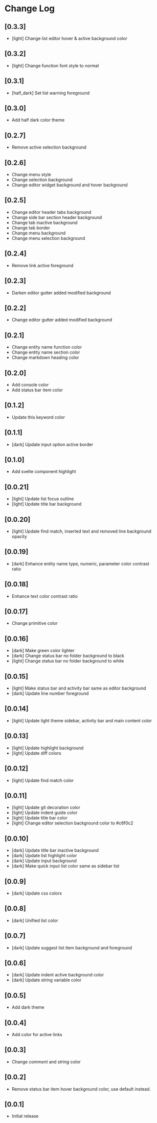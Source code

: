 # Change Log

## [0.3.3]

- [light] Change list editor hover & active background color

## [0.3.2]

- [light] Change function font style to normal

## [0.3.1]

- [half_dark] Set list warning foreground

## [0.3.0]

- Add half dark color theme

## [0.2.7]

- Remove active selection background

## [0.2.6]

- Change menu style
- Change selection background
- Change editor widget background and hover background

## [0.2.5]

- Change editor header tabs background
- Change side bar section header background
- Change tab inactive background
- Change tab border
- Change menu background
- Change menu selection background

## [0.2.4]

- Remove link active foreground

## [0.2.3]

- Darken editor gutter added modified background

## [0.2.2]

- Change editor gutter added modified background

## [0.2.1]

- Change entity name function color
- Change entity name section color
- Change markdown heading color

## [0.2.0]

- Add console color
- Add status bar item color

## [0.1.2]

- Update this keyword color

## [0.1.1]

- [dark] Update input option active border

## [0.1.0]

- Add svelte component highlight

## [0.0.21]

- [light] Update list focus outline
- [light] Update title bar background

## [0.0.20]

- [light] Update find match, inserted text and removed line background opacity

## [0.0.19]

- [dark] Enhance entity name type, numeric, parameter color contrast ratio

## [0.0.18]

- Enhance text color contrast ratio

## [0.0.17]

- Change primitive color

## [0.0.16]

- [dark] Make green color lighter
- [dark] Change status bar no folder background to black
- [light] Change status bar no folder background to white

## [0.0.15]

- [light] Make status bar and activity bar same as editor background
- [dark] Update line number foreground

## [0.0.14]

- [light] Update light theme sidebar, activity bar and main content color

## [0.0.13]

- [light] Update highlight background
- [light] Update diff colors

## [0.0.12]

- [light] Update find match color

## [0.0.11]

- [light] Update git decoration color
- [light] Update indent guide color
- [light] Update title bar color
- [light] Change editor selection background color to #c6f0c2

## [0.0.10]

- [dark] Update title bar inactive background
- [dark] Update list highlight color
- [dark] Update input background
- [dark] Make quick input list color same as sidebar list

## [0.0.9]

- [dark] Update css colors

## [0.0.8]

- [dark] Unified list color

## [0.0.7]

- [dark] Update suggest list item background and foreground

## [0.0.6]

- [dark] Update indent active background color
- [dark] Update string variable color

## [0.0.5]

- Add dark theme

## [0.0.4]

- Add color for active links

## [0.0.3]

- Change *comment* and *string* color

## [0.0.2]

- Remove status bar item hover background color, use default instead.

## [0.0.1]

- Initial release
